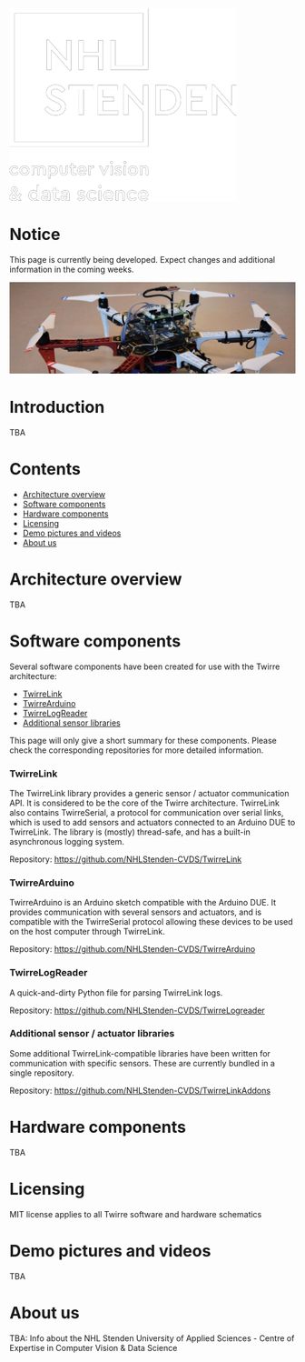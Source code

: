 ---
---

![Organisation logo][nhlstenden_cvds_logo]

# Notice
This page is currently being developed. Expect changes and additional information in the coming weeks.

![Twirre test platform, 2017][twirre_header]

# Introduction
TBA

# Contents

* [Architecture overview](#architecture-overview)
* [Software components](#software-components)
* [Hardware components](#hardware-components)
* [Licensing](#licensing)
* [Demo pictures and videos](#demo-pictures-and-videos)
* [About us](#about-us)

# Architecture overview
TBA

# Software components
Several software components have been created for use with the Twirre architecture:

* [TwirreLink](#twirrelink)
* [TwirreArduino](#twirrearduino)
* [TwirreLogReader](#twirrelogreader)
* [Additional sensor libraries](#additional-sensor-libraries)

This page will only give a short summary for these components. Please check the corresponding repositories for more detailed information.

### TwirreLink
The TwirreLink library provides a generic sensor / actuator communication API. It is considered to be the core of the Twirre architecture. TwirreLink also contains TwirreSerial, a protocol for communication over serial links, which is used to add sensors and actuators connected to an Arduino DUE to TwirreLink. The library is (mostly) thread-safe, and has a built-in asynchronous logging system.

Repository: <https://github.com/NHLStenden-CVDS/TwirreLink>

### TwirreArduino
TwirreArduino is an Arduino sketch compatible with the Arduino DUE. It provides communication with several sensors and actuators, and is compatible with the TwirreSerial protocol allowing these devices to be used on the host computer through TwirreLink.

Repository: <https://github.com/NHLStenden-CVDS/TwirreArduino> 

### TwirreLogReader
A quick-and-dirty Python file for parsing TwirreLink logs.

Repository: <https://github.com/NHLStenden-CVDS/TwirreLogreader>

### Additional sensor / actuator libraries
Some additional TwirreLink-compatible libraries have been written for communication with specific sensors. These are currently bundled in a single repository.

Repository: <https://github.com/NHLStenden-CVDS/TwirreLinkAddons>
 

# Hardware components
TBA

# Licensing
MIT license applies to all Twirre software and hardware schematics

# Demo pictures and videos
TBA

# About us
TBA: Info about the NHL Stenden University of Applied Sciences - Centre of Expertise in Computer Vision & Data Science




[nhlstenden_cvds_logo]: images/index/nhlstenden_cvds.png
[twirre_header]: images/index/twirre_header.jpg
